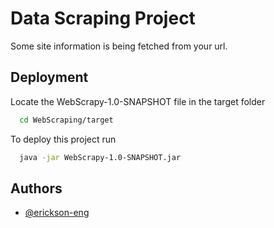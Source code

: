 
# Data Scraping Project

Some site information is being fetched from your url.

## Deployment

Locate the WebScrapy-1.0-SNAPSHOT file in the target folder
```bash
  cd WebScraping/target
```

To deploy this project run

```bash
  java -jar WebScrapy-1.0-SNAPSHOT.jar
```


## Authors

- [@erickson-eng](https://github.com/Erickson-Eng)

  